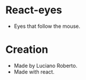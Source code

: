 # React-eyes
- Eyes that follow the mouse. 

# Creation
- Made by Luciano Roberto.
- Made with react.
